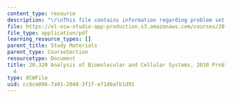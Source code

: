 ```yaml
---
content_type: resource
description: "\r\nThis file contains information regarding problem set solutions 4."
file: https://ol-ocw-studio-app-production.s3.amazonaws.com/courses/20-320-analysis-of-biomolecular-and-cellular-systems-fall-2012/cc6ce0967a9120483f1fe71d6afb1d91_MIT20_320F12_Fa2010_PS4_so.pdf
file_type: application/pdf
learning_resource_types: []
parent_title: Study Materials
parent_type: CourseSection
resourcetype: Document
title: 20.320 Analysis of Biomolecular and Cellular Systems, 2010 Problem Set Solutions
  4
type: OCWFile
uid: cc6ce096-7a91-2048-3f1f-e71d6afb1d91
---
```

